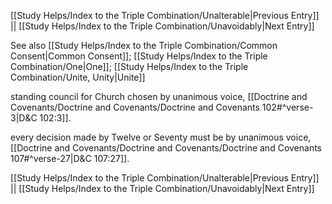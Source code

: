 [[Study Helps/Index to the Triple Combination/Unalterable|Previous Entry]]  ||  [[Study Helps/Index to the Triple Combination/Unavoidably|Next Entry]]

 See also [[Study Helps/Index to the Triple Combination/Common Consent|Common Consent]]; [[Study Helps/Index to the Triple Combination/One|One]]; [[Study Helps/Index to the Triple Combination/Unite, Unity|Unite]]

 standing council for Church chosen by unanimous voice, [[Doctrine and Covenants/Doctrine and Covenants/Doctrine and Covenants 102#^verse-3|D&C 102:3]].

 every decision made by Twelve or Seventy must be by unanimous voice, [[Doctrine and Covenants/Doctrine and Covenants/Doctrine and Covenants 107#^verse-27|D&C 107:27]].

[[Study Helps/Index to the Triple Combination/Unalterable|Previous Entry]]  ||  [[Study Helps/Index to the Triple Combination/Unavoidably|Next Entry]]